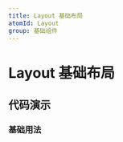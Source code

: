 ```yaml
---
title: Layout 基础布局
atomId: Layout
group: 基础组件
---
```


# Layout 基础布局

## 代码演示

### 基础用法

<code src="./demos/basic.tsx" ></code>
